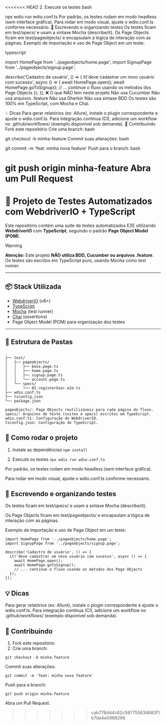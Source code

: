 <<<<<<< HEAD
2. Execute os testes
bash



npx wdio run wdio.conf.ts
Por padrão, os testes rodam em modo headless (sem interface gráfica).
Para rodar em modo visual, ajuste o wdio.conf.ts conforme necessário.
📝 Escrevendo e organizando testes
Os testes ficam em test/specs/ e usam a sintaxe Mocha (describe/it).
Os Page Objects ficam em test/pageobjects/ e encapsulam a lógica de interação com as páginas.
Exemplo de importação e uso de Page Object em um teste:

typescript



import HomePage from '../pageobjects/home.page';
import SignupPage from '../pageobjects/signup.page';

describe('Cadastro de usuário', () => {
  it('deve cadastrar um novo usuário com sucesso', async () => {
    await HomePage.open();
    await HomePage.goToSignup();
    // ... continue o fluxo usando os métodos dos Page Objects
  });
});
❌ O que NÃO tem neste projeto
Não usa Cucumber
Não usa arquivos .feature
Não usa Gherkin
Não usa sintaxe BDD
Os testes são 100% em TypeScript, com Mocha e Chai.

💡 Dicas
Para gerar relatórios (ex: Allure), instale o plugin correspondente e ajuste o wdio.conf.ts.
Para integração contínua (CI), adicione um workflow no .github/workflows/ (exemplo disponível sob demanda).
🤝 Contribuindo
Fork este repositório
Crie uma branch:
bash



git checkout -b minha-feature
Commit suas alterações:
bash



git commit -m 'feat: minha nova feature'
Push para o branch:
bash



git push origin minha-feature
Abra um Pull Request
=======
# 🧪 Projeto de Testes Automatizados com WebdriverIO + TypeScript

Este repositório contém uma suíte de testes automatizados E2E utilizando **WebdriverIO** com **TypeScript**, seguindo o padrão **Page Object Model (POM)**.

> [!WARNING]
> **Atenção:** Este projeto **NÃO utiliza BDD, Cucumber ou arquivos .feature**.  
> Os testes são escritos em TypeScript puro, usando Mocha como test runner.

---

## 📦 Stack Utilizada

- [WebdriverIO](https://webdriver.io/) (v8+)
- [TypeScript](https://www.typescriptlang.org/)
- [Mocha](https://mochajs.org/) (test runner)
- [Chai](https://www.chaijs.com/) (assertions)
- Page Object Model (POM) para organização dos testes

---

## 📁 Estrutura de Pastas

```
.
├── test/
│   ├── pageobjects/
│   │   ├── base.page.ts
│   │   ├── home.page.ts
│   │   ├── signup.page.ts
│   │   └── account.page.ts
│   └── specs/
│       └── 01.registerUser.e2e.ts
├── wdio.conf.ts
├── tsconfig.json
└── package.json

pageobjects/: Page Objects reutilizáveis para cada página do fluxo.
specs/: Arquivos de teste (suites e specs) escritos em TypeScript.
wdio.conf.ts: Configuração do WebdriverIO.
tsconfig.json: Configuração do TypeScript.
```

## 🚀 Como rodar o projeto
1. Instale as dependências
`npm install`

2. Execute os testes
`npx wdio run wdio.conf.ts`

Por padrão, os testes rodam em modo headless (sem interface gráfica).

Para rodar em modo visual, ajuste o wdio.conf.ts conforme necessário.

## 📝 Escrevendo e organizando testes

Os testes ficam em test/specs/ e usam a sintaxe Mocha (describe/it).

Os Page Objects ficam em test/pageobjects/ e encapsulam a lógica de interação com as páginas.

Exemplo de importação e uso de Page Object em um teste:

```
import HomePage from '../pageobjects/home.page';
import SignupPage from '../pageobjects/signup.page';

describe('Cadastro de usuário', () => {
  it('deve cadastrar um novo usuário com sucesso', async () => {
    await HomePage.open();
    await HomePage.goToSignup();
    // ... continue o fluxo usando os métodos dos Page Objects
  });
});
```


## 💡 Dicas

Para gerar relatórios (ex: Allure), instale o plugin correspondente e ajuste o wdio.conf.ts.
Para integração contínua (CI), adicione um workflow no .github/workflows/ (exemplo disponível sob demanda).

## 🤝 Contribuindo

1. Fork este repositório
2. Crie uma branch:

`git checkout -b minha-feature`

Commit suas alterações:

`git commit -m 'feat: minha nova feature'`

Push para a branch:

`git push origin minha-feature`

Abra um Pull Request.
>>>>>>> cab778dd4c62c587755634683f1b7de4e0968266
